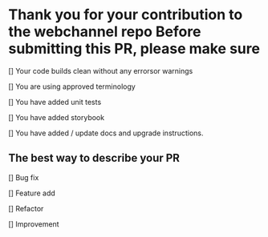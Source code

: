 # Thank you for your contribution to the webchannel repo Before submitting this PR, please make sure

[] Your code builds clean without any errorsor warnings

[] You are using approved terminology

[] You have added unit tests

[] You have added storybook

[] You have added / update docs and upgrade instructions.

## The best way to describe your PR

[] Bug fix

[] Feature add

[] Refactor

[] Improvement
